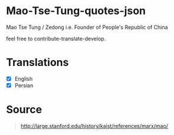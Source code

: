 # Mao-Tse-Tung-quotes-json
Mao Tse Tung / Zedong i.e. Founder of People's Republic of China

feel free to contribute-translate-develop.

# Translations
- [X] English
- [X] Persian

# Source
> http://large.stanford.edu/history/kaist/references/marx/mao/

